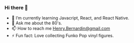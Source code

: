 ### Hi there 👋


- 🌱 I’m currently learning Javacript, React, and React Native. 
- 💬 Ask me about the 80's. 
- 📫 How to reach me Henry.Bernardin@gmail.com
- ⚡ Fun fact: Love collecting Funko Pop vinyl figures.

<!--
**Henry-Bernardin/Henry-Bernardin** is a ✨ _special_ ✨ repository because its `README.md` (this file) appears on your GitHub profile.

Here are some ideas to get you started:

- 🔭 I’m currently working on ...
- 🌱 I’m currently learning ...
- 👯 I’m looking to collaborate on ...
- 🤔 I’m looking for help with ...
- 💬 Ask me about ...
- 📫 How to reach me: ...
- 😄 Pronouns: ...
- ⚡ Fun fact: ...
-->
